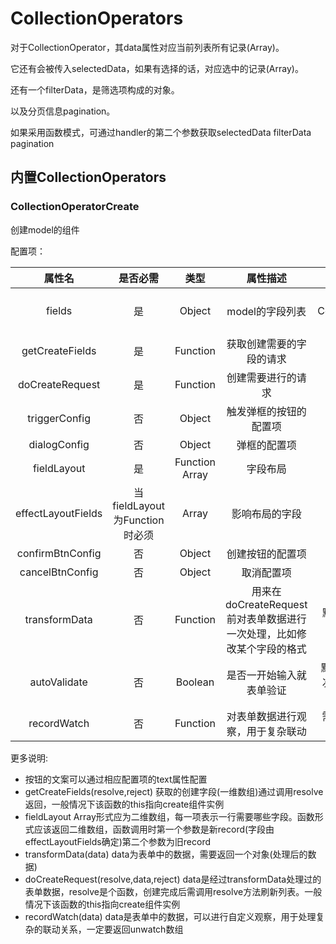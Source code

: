 # CollectionOperators

对于CollectionOperator，其data属性对应当前列表所有记录(Array)。

它还有会被传入selectedData，如果有选择的话，对应选中的记录(Array)。

还有一个filterData，是筛选项构成的对象。

以及分页信息pagination。

如果采用函数模式，可通过handler的第二个参数获取selectedData filterData pagination

## 内置CollectionOperators

### CollectionOperatorCreate

创建model的组件

配置项：

| 属性名 | 是否必需  | 类型      | 属性描述 |  备注 |
| :---:  | :--:  | :--: | :-----:  | :--: |
| fields | 是 | Object | model的字段列表 | 作为CollectionOperator被自动传入 |
| getCreateFields | 是 | Function | 获取创建需要的字段的请求 | - |
| doCreateRequest | 是 | Function | 创建需要进行的请求 | - |
| triggerConfig | 否 | Object | 触发弹框的按钮的配置项 | 默认为空对象 |
| dialogConfig | 否 | Object | 弹框的配置项 | 默认为空对象 |
| fieldLayout  | 是 | Function Array | 字段布局 | - |
| effectLayoutFields | 当fieldLayout为Function时必须 | Array | 影响布局的字段 | - |
| confirmBtnConfig | 否 | Object | 创建按钮的配置项 | 默认为空对象 |
| cancelBtnConfig | 否 | Object | 取消配置项 | 默认为空对象 |
| transformData | 否  | Function | 用来在doCreateRequest前对表单数据进行一次处理，比如修改某个字段的格式 | 默认方法是原样返回表单数据 |
| autoValidate | 否 | Boolean | 是否一开始输入就表单验证 | 默认为false，第一次点击确定才开始表单验证 |
| recordWatch | 否 | Function | 对表单数据进行观察，用于复杂联动 | 需要返回unwatch数组 |

更多说明:

* 按钮的文案可以通过相应配置项的text属性配置
* getCreateFields(resolve,reject) 获取的创建字段(一维数组)通过调用resolve返回，一般情况下该函数的this指向create组件实例
* fieldLayout Array形式应为二维数组，每一项表示一行需要哪些字段。函数形式应该返回二维数组，函数调用时第一个参数是新record(字段由effectLayoutFields确定)第二个参数为旧record
* transformData(data) data为表单中的数据，需要返回一个对象(处理后的数据)
* doCreateRequest(resolve,data,reject) data是经过transformData处理过的表单数据，resolve是个函数，创建完成后需调用resolve方法刷新列表。一般情况下该函数的this指向create组件实例
* recordWatch(data) data是表单中的数据，可以进行自定义观察，用于处理复杂的联动关系，一定要返回unwatch数组
